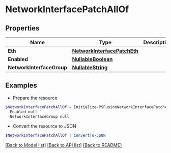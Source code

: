 # NetworkInterfacePatchAllOf
## Properties

Name | Type | Description | Notes
------------ | ------------- | ------------- | -------------
**Eth** | [**NetworkInterfacePatchEth**](NetworkInterfacePatchEth.md) |  | [optional] 
**Enabled** | [**NullableBoolean**](NullableBoolean.md) |  | [optional] 
**NetworkInterfaceGroup** | [**NullableString**](NullableString.md) |  | [optional] 

## Examples

- Prepare the resource
```powershell
$NetworkInterfacePatchAllOf = Initialize-PSFusionNetworkInterfacePatchAllOf  -Eth null `
 -Enabled null `
 -NetworkInterfaceGroup null
```

- Convert the resource to JSON
```powershell
$NetworkInterfacePatchAllOf | ConvertTo-JSON
```

[[Back to Model list]](../README.md#documentation-for-models) [[Back to API list]](../README.md#documentation-for-api-endpoints) [[Back to README]](../README.md)

